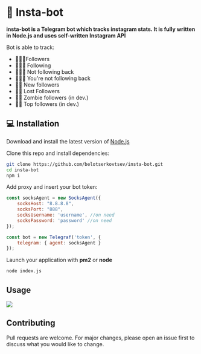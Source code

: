 # 🚀 Insta-bot

<b>insta-bot is a Telegram bot which tracks instagram stats. It is fully written in Node.js and uses self-written Instagram API</b> 

Bot is able to track:

- 👩🏻‍💻Followers
- 👨🏻‍💻 Following
- 🙅🏻‍♂️ Not following back
- 🤷🏻‍♀️ You're not following back
- 👍🏻 New followers
- 👎🏻 Lost Followers
- 🧟‍♀️ Zombie followers (in dev.)
- 👸🏻 Top followers (in dev.)



## 💻 Installation
Download and install the latest version of [Node.js](https://nodejs.org/en/)

Clone this repo and install dependencies:
```bash
git clone https://github.com/belotserkovtsev/insta-bot.git
cd insta-bot
npm i
```

Add proxy and insert your bot token:

```js
const socksAgent = new SocksAgent({
    socksHost: "8.8.8.8",
    socksPort: "888",
    socksUsername: 'username', //on need
    socksPassword: 'password' //on need
});
```
```js
const bot = new Telegraf('token', {
    telegram: { agent: socksAgent }
});
```

Launch your application with <b>pm2</b> or <b>node</b>

```bash
node index.js
```

## Usage

![](https://media.giphy.com/media/ju0nZzxTv4tHNgZInX/giphy.gif)

## Contributing
Pull requests are welcome. For major changes, please open an issue first to discuss what you would like to change.